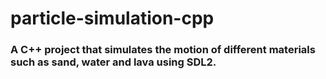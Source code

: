 # particle-simulation-cpp

### A C++ project that simulates the motion of different materials such as sand, water and lava using SDL2.
